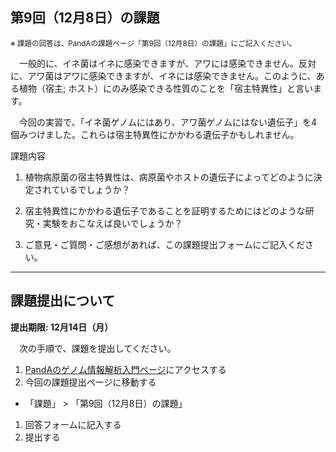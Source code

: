 第9回（12月8日）の課題
---

<small>※ 課題の回答は、PandAの課題ページ「第9回（12月8日）の課題」にご記入ください。</small>

　一般的に、イネ菌はイネに感染できますが、アワには感染できません。反対に、アワ菌はアワに感染できますが、イネには感染できません。このように、ある植物（宿主; ホスト）にのみ感染できる性質のことを「宿主特異性」と言います。

　今回の実習で、「イネ菌ゲノムにはあり、アワ菌ゲノムにはない遺伝子」を4個みつけました。これらは宿主特異性にかかわる遺伝子かもしれません。

課題内容

1. 植物病原菌の宿主特異性は、病原菌やホストの遺伝子によってどのように決定されているでしょうか？

2. 宿主特異性にかかわる遺伝子であることを証明するためにはどのような研究・実験をおこなえば良いでしょうか？

3. ご意見・ご質問・ご感想があれば、この課題提出フォームにご記入ください。

---
## 課題提出について

**提出期限: 12月14日（月）**

　次の手順で、課題を提出してください。
1. [PandAのゲノム情報解析入門ページ](https://panda.ecs.kyoto-u.ac.jp/portal/site/2020-111-5323-000)にアクセスする
1. 今回の課題提出ページに移動する  
  - 「課題」 > 「第9回（12月8日）の課題」
1. 回答フォームに記入する
1. 提出する
